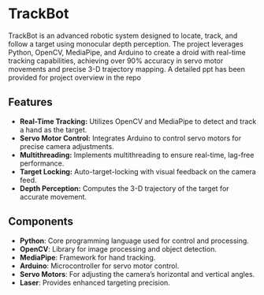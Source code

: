 # TrackBot

TrackBot is an advanced robotic system designed to locate, track, and follow a target using monocular depth perception. The project leverages Python, OpenCV, MediaPipe, and Arduino to create a droid with real-time tracking capabilities, achieving over 90% accuracy in servo motor movements and precise 3-D trajectory mapping. A detailed ppt has been provided for project overview in the repo

## Features

- **Real-Time Tracking:** Utilizes OpenCV and MediaPipe to detect and track a hand as the target.
- **Servo Motor Control:** Integrates Arduino to control servo motors for precise camera adjustments.
- **Multithreading:** Implements multithreading to ensure real-time, lag-free performance.
- **Target Locking:** Auto-target-locking with visual feedback on the camera feed.
- **Depth Perception:** Computes the 3-D trajectory of the target for accurate movement.

## Components

- **Python**: Core programming language used for control and processing.
- **OpenCV**: Library for image processing and object detection.
- **MediaPipe**: Framework for hand tracking.
- **Arduino**: Microcontroller for servo motor control.
- **Servo Motors**: For adjusting the camera’s horizontal and vertical angles.
- **Laser**: Provides enhanced targeting precision.
